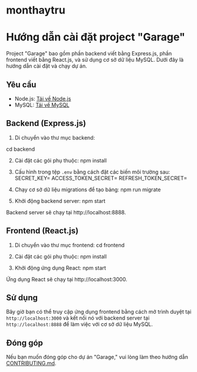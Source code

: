 # monthaytru
# Hướng dẫn cài đặt project "Garage"

Project "Garage" bao gồm phần backend viết bằng Express.js, phần frontend viết bằng React.js, và sử dụng cơ sở dữ liệu MySQL. Dưới đây là hướng dẫn cài đặt và chạy dự án.

## Yêu cầu

- Node.js: [Tải về Node.js](https://nodejs.org/)
- MySQL: [Tải về MySQL](https://dev.mysql.com/downloads/)

## Backend (Express.js)

1. Di chuyển vào thư mục backend:

cd backend

2. Cài đặt các gói phụ thuộc:
npm install

3. Cấu hình trong tệp `.env` bằng cách đặt các biến môi trường sau:
SECRET_KEY=
ACCESS_TOKEN_SECRET=
REFRESH_TOKEN_SECRET=


4. Chạy cơ sở dữ liệu migrations để tạo bảng:
npm run migrate


5. Khởi động backend server:
npm start



Backend server sẽ chạy tại http://localhost:8888.

## Frontend (React.js)

1. Di chuyển vào thư mục frontend:
cd frontend


2. Cài đặt các gói phụ thuộc:
npm install


3. Khởi động ứng dụng React:
npm start


Ứng dụng React sẽ chạy tại http://localhost:3000.

## Sử dụng

Bây giờ bạn có thể truy cập ứng dụng frontend bằng cách mở trình duyệt tại `http://localhost:3000` và kết nối nó với backend server tại `http://localhost:8888` để làm việc với cơ sở dữ liệu MySQL.

## Đóng góp

Nếu bạn muốn đóng góp cho dự án "Garage," vui lòng làm theo hướng dẫn [CONTRIBUTING.md](CONTRIBUTING.md).



